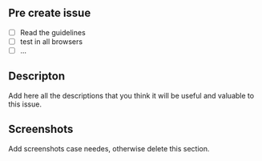 ## Pre create issue

- [ ] Read the guidelines
- [ ] test in all browsers
- [ ] ...

## Descripton

Add here all the descriptions that you think it will be useful and valuable to this issue.


## Screenshots

Add screenshots case needes, otherwise delete this section.

